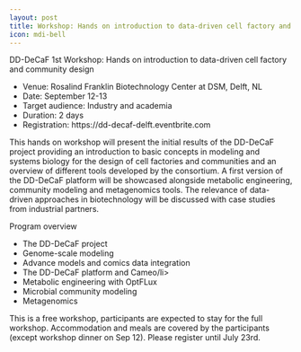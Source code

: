 ```yaml
---
layout: post
title: Workshop: Hands on introduction to data-driven cell factory and community design
icon: mdi-bell
---
```


DD-DeCaF 1st Workshop: Hands on introduction to data-driven cell factory and community design

<ul>
  <li>Venue: Rosalind Franklin Biotechnology Center at DSM, Delft, NL</li>
  <li>Date: September 12-13</li>
  <li>Target audience: Industry and academia</li>
  <li>Duration: 2 days</li>
  <li>Registration: https://dd-decaf-delft.eventbrite.com</li>
</ul>

This hands on workshop will present the initial results of the DD-DeCaF project providing an introduction to basic concepts in modeling and systems biology for the design of cell factories and communities and an overview of different tools developed by the consortium. A first version of the DD-DeCaF platform will be showcased alongside metabolic engineering, community modeling and metagenomics tools. The relevance of data-driven approaches in biotechnology will be discussed with case studies from industrial partners.

Program overview
<ul>
  <li>The DD-DeCaF project</li>
  <li>Genome-scale modeling</li>
  <li>Advance models and comics data integration</li>
  <li>The DD-DeCaF platform and Cameo/li>
  <li>Metabolic engineering with OptFLux</li>
  <li>Microbial community modeling</li>
  <li>Metagenomics</li>
</ul>

This is a free workshop, participants are expected to stay for the full workshop. Accommodation and meals are covered by the participants (except workshop dinner on Sep 12). Please register until July 23rd.